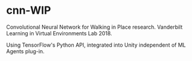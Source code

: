 # cnn-WIP
Convolutional Neural Network for Walking in Place research. Vanderbilt Learning in Virtual Environments Lab 2018. 

Using TensorFlow's Python API, integrated into Unity independent of ML Agents plug-in.
